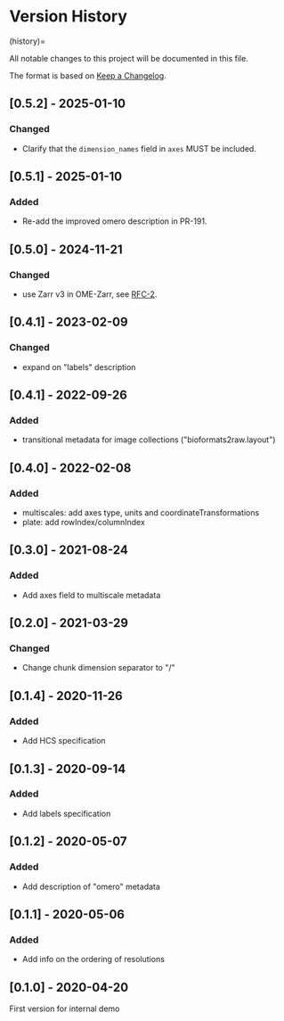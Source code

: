# Version History

(history)=

All notable changes to this project will be documented in this file.

The format is based on [Keep a Changelog](https://keepachangelog.com/en/1.0.0/).

## [0.5.2] - 2025-01-10

### Changed

- Clarify that the `dimension_names` field in `axes` MUST be included.

## [0.5.1] - 2025-01-10

### Added

- Re-add the improved omero description in PR-191.

## [0.5.0] - 2024-11-21

### Changed

- use Zarr v3 in OME-Zarr, see [RFC-2](https://ngff.openmicroscopy.org/rfc/2).

## [0.4.1] - 2023-02-09

### Changed

- expand on "labels" description

## [0.4.1] - 2022-09-26

### Added

- transitional metadata for image collections ("bioformats2raw.layout")

## [0.4.0] - 2022-02-08

### Added

- multiscales: add axes type, units and coordinateTransformations
- plate: add rowIndex/columnIndex

## [0.3.0] - 2021-08-24

### Added

- Add axes field to multiscale metadata

## [0.2.0] - 2021-03-29

### Changed

- Change chunk dimension separator to "/"

## [0.1.4] - 2020-11-26

### Added

- Add HCS specification

## [0.1.3] - 2020-09-14

### Added

- Add labels specification

## [0.1.2] - 2020-05-07

### Added

- Add description of "omero" metadata

## [0.1.1] - 2020-05-06

### Added

- Add info on the ordering of resolutions

## [0.1.0] - 2020-04-20

First version for internal demo

